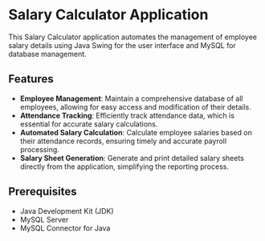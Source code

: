 # Salary Calculator Application

This Salary Calculator application automates the management of employee salary details using Java Swing for the user interface and MySQL for database management.

## Features

- **Employee Management**: Maintain a comprehensive database of all employees, allowing for easy access and modification of their details.
- **Attendance Tracking**: Efficiently track attendance data, which is essential for accurate salary calculations.
- **Automated Salary Calculation**: Calculate employee salaries based on their attendance records, ensuring timely and accurate payroll processing.
- **Salary Sheet Generation**: Generate and print detailed salary sheets directly from the application, simplifying the reporting process.

## Prerequisites

- Java Development Kit (JDK)
- MySQL Server
- MySQL Connector for Java





